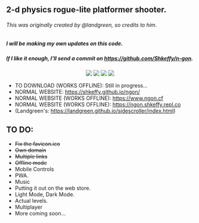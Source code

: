## 2-d physics rogue-lite platformer shooter.
###### *This was originally created by @landgreen, so credits to him.*
##### I will be making my own updates on this code. 
##### If I like it enough, I'll send a commit on https://github.com/Shkeffy/n-gon.

<p align="middle">
<img src="https://img.shields.io/github/stars/Shkeffy/ngon?style=for-the-badge&logo=appveyor">
<img src="https://img.shields.io/github/forks/Shkeffy/ngon?style=for-the-badge&logo=appveyor">
<img src="https://img.shields.io/github/license/Shkeffy/ngon?style=for-the-badge&logo=appveyor">
<img src="https://img.shields.io/github/downloads/Shkeffy/ngon/total?style=for-the-badge&logo=appveyor">
</p>
  
- TO DOWNLOAD (WORKS OFFLINE): Still in progress...
- NORMAL WEBSITE: https://shkeffy.github.io/ngon/
- NORMAL WEBSITE (WORKS OFFLINE): https://www.ngon.cf
- NORMAL WEBSITE (WORKS OFFLINE): https://ngon.shkeffy.repl.co
- (Landgreen's: https://landgreen.github.io/sidescroller/index.html)


## TO DO:
- ~~Fix the favicon.ico~~
- ~~Own domain~~
- ~~Multiple links~~
- ~~Offline mode~~
- Mobile Controls
- PWA.
- Music
- Putting it out on the web store.
- Light Mode, Dark Mode.
- Actual levels.
- Multiplayer
- More coming soon...
